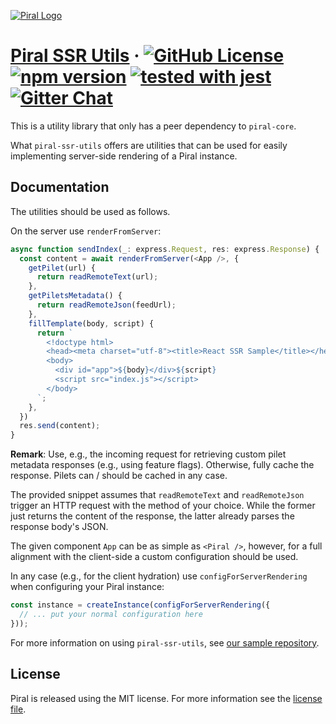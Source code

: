 [![Piral Logo](https://github.com/smapiot/piral/raw/master/docs/assets/logo.png)](https://piral.io)

# [Piral SSR Utils](https://piral.io) &middot; [![GitHub License](https://img.shields.io/badge/license-MIT-blue.svg)](https://github.com/smapiot/piral/blob/master/LICENSE) [![npm version](https://img.shields.io/npm/v/piral-ssr-utils.svg?style=flat)](https://www.npmjs.com/package/piral-search) [![tested with jest](https://img.shields.io/badge/tested_with-jest-99424f.svg)](https://jestjs.io) [![Gitter Chat](https://badges.gitter.im/gitterHQ/gitter.png)](https://gitter.im/piral-io/community)

This is a utility library that only has a peer dependency to `piral-core`.

What `piral-ssr-utils` offers are utilities that can be used for easily implementing server-side rendering of a Piral instance.

## Documentation

The utilities should be used as follows.

On the server use `renderFromServer`:

```ts
async function sendIndex(_: express.Request, res: express.Response) {
  const content = await renderFromServer(<App />, {
    getPilet(url) {
      return readRemoteText(url);
    },
    getPiletsMetadata() {
      return readRemoteJson(feedUrl);
    },
    fillTemplate(body, script) {
      return `
        <!doctype html>
        <head><meta charset="utf-8"><title>React SSR Sample</title></head>
        <body>
          <div id="app">${body}</div>${script}
          <script src="index.js"></script>
        </body>
      `;
    },
  })
  res.send(content);
}
```

**Remark**: Use, e.g., the incoming request for retrieving custom pilet metadata responses (e.g., using feature flags). Otherwise, fully cache the response. Pilets can / should be cached in any case.

The provided snippet assumes that `readRemoteText` and `readRemoteJson` trigger an HTTP request with the method of your choice. While the former just returns the content of the response, the latter already parses the response body's JSON.

The given component `App` can be as simple as `<Piral />`, however, for a full alignment with the client-side a custom configuration should be used.

In any case (e.g., for the client hydration) use `configForServerRendering` when configuring your Piral instance:

```ts
const instance = createInstance(configForServerRendering({
  // ... put your normal configuration here
}));
```

For more information on using `piral-ssr-utils`, see [our sample repository](https://github.com/smapiot/sample-piral-ssr).

## License

Piral is released using the MIT license. For more information see the [license file](./LICENSE).

